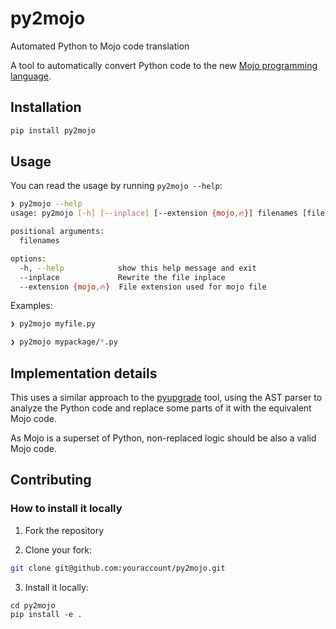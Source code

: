 # py2mojo

Automated Python to Mojo code translation

A tool to automatically convert Python code to the new [Mojo programming language](https://www.modular.com/mojo).

## Installation

```bash
pip install py2mojo
```

## Usage

You can read the usage by running `py2mojo --help`:

```bash
❯ py2mojo --help
usage: py2mojo [-h] [--inplace] [--extension {mojo,🔥}] filenames [filenames ...]

positional arguments:
  filenames

options:
  -h, --help            show this help message and exit
  --inplace             Rewrite the file inplace
  --extension {mojo,🔥}  File extension used for mojo file
```

Examples:

```bash
❯ py2mojo myfile.py
```

```bash
❯ py2mojo mypackage/*.py
```

## Implementation details

This uses a similar approach to the [pyupgrade](https://github.com/asottile/pyupgrade) tool, using the AST parser to analyze the Python code and replace some parts of it with the equivalent Mojo code.

As Mojo is a superset of Python, non-replaced logic should be also a valid Mojo code.

## Contributing

### How to install it locally

1. Fork the repository

2. Clone your fork:

```bash
git clone git@github.com:youraccount/py2mojo.git
```

3. Install it locally:
```
cd py2mojo
pip install -e .
```
